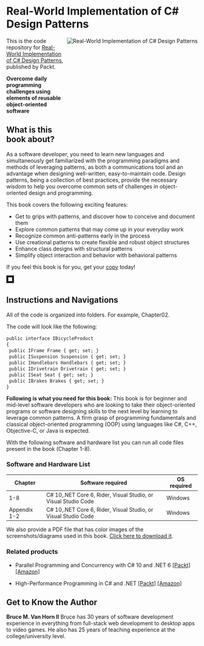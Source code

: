 # Real-World Implementation of C# Design Patterns

<a href="https://www.amazon.com/dp/1803242736"><img src="https://images-na.ssl-images-amazon.com/images/I/41-z3wNvmpL._SX218_BO1,204,203,200_QL40_FMwebp_.jpg" alt="Real-World Implementation of C# Design Patterns" height="256px" align="right"></a>

This is the code repository for [Real-World Implementation of C# Design Patterns](https://www.amazon.com/dp/1803242736), published by Packt.

**Overcome daily programming challenges using elements of reusable object-oriented software**

## What is this book about?
As a software developer, you need to learn new languages and simultaneously get familiarized with the programming paradigms and methods of leveraging patterns, as both a communications tool and an advantage when designing well-written, easy-to-maintain code. Design patterns, being a collection of best practices, provide the necessary wisdom to help you overcome common sets of challenges in object-oriented design and programming.

This book covers the following exciting features:
* Get to grips with patterns, and discover how to conceive and document them
* Explore common patterns that may come up in your everyday work
* Recognize common anti-patterns early in the process
* Use creational patterns to create flexible and robust object structures
* Enhance class designs with structural patterns
* Simplify object interaction and behavior with behavioral patterns

If you feel this book is for you, get your [copy](https://www.amazon.com/dp/1803242736) today!

<a href="https://www.packtpub.com/?utm_source=github&utm_medium=banner&utm_campaign=GitHubBanner"><img src="https://raw.githubusercontent.com/PacktPublishing/GitHub/master/GitHub.png" 
alt="https://www.packtpub.com/" border="5" /></a>

## Instructions and Navigations
All of the code is organized into folders. For example, Chapter02.

The code will look like the following:
```
public interface IBicycleProduct
{
 public IFrame Frame { get; set; }
 public ISuspension Suspension { get; set; }
 public IHandlebars Handlebars { get; set; }
 public IDrivetrain Drivetrain { get; set; }
 public ISeat Seat { get; set; }
 public IBrakes Brakes { get; set; }
}
```

**Following is what you need for this book:**
This book is for beginner and mid-level software developers who are looking to take their object-oriented programs or software designing skills to the next level by learning to leverage common patterns. A firm grasp of programming fundamentals and classical object-oriented programming (OOP) using languages like C#, C++, Objective-C, or Java is expected.

With the following software and hardware list you can run all code files present in the book (Chapter 1-8).
### Software and Hardware List
| Chapter | Software required | OS required |
| -------- | ------------------------------------ | ----------------------------------- |
| 1-8 | C# 10,.NET Core 6, Rider, Visual Studio, or Visual Studio Code | Windows |
| Appendix 1-2 | C# 10,.NET Core 6, Rider, Visual Studio, or Visual Studio Code  | Windows |


We also provide a PDF file that has color images of the screenshots/diagrams used in this book. [Click here to download it](https://packt.link/3KWzG).

### Related products
* Parallel Programming and Concurrency with C# 10 and .NET 6 [[Packt]](https://www.packtpub.com/product/parallel-programming-and-concurrency-with-c-10-and-net6/9781803243672?utm_source=github&utm_medium=repository&utm_campaign=9781803243672) [[Amazon]](https://www.amazon.com/dp/1803243678)

* High-Performance Programming in C# and .NET [[Packt]](https://www.packtpub.com/product/high-performance-programming-in-c-and-net/9781800564718?utm_source=github&utm_medium=repository&utm_campaign=9781800564718) [[Amazon]](https://www.amazon.com/dp/1800564716)


## Get to Know the Author
**Bruce M. Van Horn II**
Bruce has 30 years of software development experience in everything from full-stack web development to desktop apps to video games. He also has 25 years of teaching experience at the college/university level.
